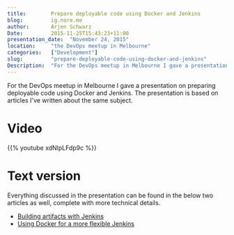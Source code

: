```yaml
---
title:        Prepare deployable code using Docker and Jenkins  
blog:         ig.nore.me  
author:       Arjen Schwarz  
Date:         2015-11-25T15:43:23+11:00
presentation_date:  "November 24, 2015"
location:     "the DevOps meetup in Melbourne"
categories:   ["Development"]
slug:         "prepare-deployable-code-using-docker-and-jenkins"
Description:  "For the DevOps meetup in Melbourne I gave a presentation on preparing deployable code using Docker and Jenkins. The presentation is based on articles I've written about the same subject."
---
```

For the DevOps meetup in Melbourne I gave a presentation on preparing deployable code using Docker and Jenkins. The presentation is based on articles I've written about the same subject.

# Video

{{% youtube xdNlpLFdp9c %}}

# Text version

Everything discussed in the presentation can be found in the below two articles as well, complete with more technical details.

* [Building artifacts with Jenkins](/2014/10/building-artifacts-with-jenkins)
* [Using Docker for a more flexible Jenkins](/2015/09/using-docker-for-a-more-flexible-jenkins/)
